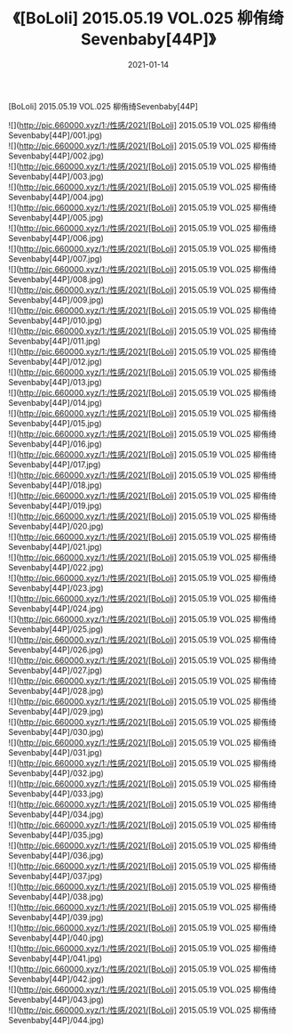﻿---
layout: post
title:  《[BoLoli] 2015.05.19 VOL.025 柳侑绮Sevenbaby[44P]》
date:   2021-01-14
img: http://pic.660000.xyz/1:/性感/2021/[BoLoli] 2015.05.19 VOL.025 柳侑绮Sevenbaby[44P]/000.jpg
categories: [美女, 清纯, 唯美]
---

[BoLoli] 2015.05.19 VOL.025 柳侑绮Sevenbaby[44P]

  ![](http://pic.660000.xyz/1:/性感/2021/[BoLoli] 2015.05.19 VOL.025 柳侑绮Sevenbaby[44P]/001.jpg) <br> ![](http://pic.660000.xyz/1:/性感/2021/[BoLoli] 2015.05.19 VOL.025 柳侑绮Sevenbaby[44P]/002.jpg) <br> ![](http://pic.660000.xyz/1:/性感/2021/[BoLoli] 2015.05.19 VOL.025 柳侑绮Sevenbaby[44P]/003.jpg) <br> ![](http://pic.660000.xyz/1:/性感/2021/[BoLoli] 2015.05.19 VOL.025 柳侑绮Sevenbaby[44P]/004.jpg) <br> ![](http://pic.660000.xyz/1:/性感/2021/[BoLoli] 2015.05.19 VOL.025 柳侑绮Sevenbaby[44P]/005.jpg) <br> ![](http://pic.660000.xyz/1:/性感/2021/[BoLoli] 2015.05.19 VOL.025 柳侑绮Sevenbaby[44P]/006.jpg) <br> ![](http://pic.660000.xyz/1:/性感/2021/[BoLoli] 2015.05.19 VOL.025 柳侑绮Sevenbaby[44P]/007.jpg) <br> ![](http://pic.660000.xyz/1:/性感/2021/[BoLoli] 2015.05.19 VOL.025 柳侑绮Sevenbaby[44P]/008.jpg) <br> ![](http://pic.660000.xyz/1:/性感/2021/[BoLoli] 2015.05.19 VOL.025 柳侑绮Sevenbaby[44P]/009.jpg) <br> ![](http://pic.660000.xyz/1:/性感/2021/[BoLoli] 2015.05.19 VOL.025 柳侑绮Sevenbaby[44P]/010.jpg) <br> ![](http://pic.660000.xyz/1:/性感/2021/[BoLoli] 2015.05.19 VOL.025 柳侑绮Sevenbaby[44P]/011.jpg) <br> ![](http://pic.660000.xyz/1:/性感/2021/[BoLoli] 2015.05.19 VOL.025 柳侑绮Sevenbaby[44P]/012.jpg) <br> ![](http://pic.660000.xyz/1:/性感/2021/[BoLoli] 2015.05.19 VOL.025 柳侑绮Sevenbaby[44P]/013.jpg) <br> ![](http://pic.660000.xyz/1:/性感/2021/[BoLoli] 2015.05.19 VOL.025 柳侑绮Sevenbaby[44P]/014.jpg) <br> ![](http://pic.660000.xyz/1:/性感/2021/[BoLoli] 2015.05.19 VOL.025 柳侑绮Sevenbaby[44P]/015.jpg) <br> ![](http://pic.660000.xyz/1:/性感/2021/[BoLoli] 2015.05.19 VOL.025 柳侑绮Sevenbaby[44P]/016.jpg) <br> ![](http://pic.660000.xyz/1:/性感/2021/[BoLoli] 2015.05.19 VOL.025 柳侑绮Sevenbaby[44P]/017.jpg) <br> ![](http://pic.660000.xyz/1:/性感/2021/[BoLoli] 2015.05.19 VOL.025 柳侑绮Sevenbaby[44P]/018.jpg) <br> ![](http://pic.660000.xyz/1:/性感/2021/[BoLoli] 2015.05.19 VOL.025 柳侑绮Sevenbaby[44P]/019.jpg) <br> ![](http://pic.660000.xyz/1:/性感/2021/[BoLoli] 2015.05.19 VOL.025 柳侑绮Sevenbaby[44P]/020.jpg) <br> ![](http://pic.660000.xyz/1:/性感/2021/[BoLoli] 2015.05.19 VOL.025 柳侑绮Sevenbaby[44P]/021.jpg) <br> ![](http://pic.660000.xyz/1:/性感/2021/[BoLoli] 2015.05.19 VOL.025 柳侑绮Sevenbaby[44P]/022.jpg) <br> ![](http://pic.660000.xyz/1:/性感/2021/[BoLoli] 2015.05.19 VOL.025 柳侑绮Sevenbaby[44P]/023.jpg) <br> ![](http://pic.660000.xyz/1:/性感/2021/[BoLoli] 2015.05.19 VOL.025 柳侑绮Sevenbaby[44P]/024.jpg) <br> ![](http://pic.660000.xyz/1:/性感/2021/[BoLoli] 2015.05.19 VOL.025 柳侑绮Sevenbaby[44P]/025.jpg) <br> ![](http://pic.660000.xyz/1:/性感/2021/[BoLoli] 2015.05.19 VOL.025 柳侑绮Sevenbaby[44P]/026.jpg) <br> ![](http://pic.660000.xyz/1:/性感/2021/[BoLoli] 2015.05.19 VOL.025 柳侑绮Sevenbaby[44P]/027.jpg) <br> ![](http://pic.660000.xyz/1:/性感/2021/[BoLoli] 2015.05.19 VOL.025 柳侑绮Sevenbaby[44P]/028.jpg) <br> ![](http://pic.660000.xyz/1:/性感/2021/[BoLoli] 2015.05.19 VOL.025 柳侑绮Sevenbaby[44P]/029.jpg) <br> ![](http://pic.660000.xyz/1:/性感/2021/[BoLoli] 2015.05.19 VOL.025 柳侑绮Sevenbaby[44P]/030.jpg) <br> ![](http://pic.660000.xyz/1:/性感/2021/[BoLoli] 2015.05.19 VOL.025 柳侑绮Sevenbaby[44P]/031.jpg) <br> ![](http://pic.660000.xyz/1:/性感/2021/[BoLoli] 2015.05.19 VOL.025 柳侑绮Sevenbaby[44P]/032.jpg) <br> ![](http://pic.660000.xyz/1:/性感/2021/[BoLoli] 2015.05.19 VOL.025 柳侑绮Sevenbaby[44P]/033.jpg) <br> ![](http://pic.660000.xyz/1:/性感/2021/[BoLoli] 2015.05.19 VOL.025 柳侑绮Sevenbaby[44P]/034.jpg) <br> ![](http://pic.660000.xyz/1:/性感/2021/[BoLoli] 2015.05.19 VOL.025 柳侑绮Sevenbaby[44P]/035.jpg) <br> ![](http://pic.660000.xyz/1:/性感/2021/[BoLoli] 2015.05.19 VOL.025 柳侑绮Sevenbaby[44P]/036.jpg) <br> ![](http://pic.660000.xyz/1:/性感/2021/[BoLoli] 2015.05.19 VOL.025 柳侑绮Sevenbaby[44P]/037.jpg) <br> ![](http://pic.660000.xyz/1:/性感/2021/[BoLoli] 2015.05.19 VOL.025 柳侑绮Sevenbaby[44P]/038.jpg) <br> ![](http://pic.660000.xyz/1:/性感/2021/[BoLoli] 2015.05.19 VOL.025 柳侑绮Sevenbaby[44P]/039.jpg) <br> ![](http://pic.660000.xyz/1:/性感/2021/[BoLoli] 2015.05.19 VOL.025 柳侑绮Sevenbaby[44P]/040.jpg) <br> ![](http://pic.660000.xyz/1:/性感/2021/[BoLoli] 2015.05.19 VOL.025 柳侑绮Sevenbaby[44P]/041.jpg) <br> ![](http://pic.660000.xyz/1:/性感/2021/[BoLoli] 2015.05.19 VOL.025 柳侑绮Sevenbaby[44P]/042.jpg) <br> ![](http://pic.660000.xyz/1:/性感/2021/[BoLoli] 2015.05.19 VOL.025 柳侑绮Sevenbaby[44P]/043.jpg) <br> ![](http://pic.660000.xyz/1:/性感/2021/[BoLoli] 2015.05.19 VOL.025 柳侑绮Sevenbaby[44P]/044.jpg) <br>